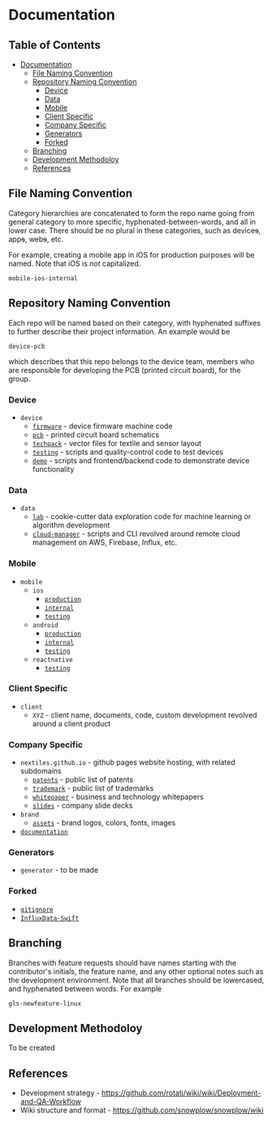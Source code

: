 # Documentation

## Table of Contents

- [Documentation](#documentation)
  * [File Naming Convention](#naming-convention)
  * [Repository Naming Convention ](#categories)
    + [Device](#device)
    + [Data](#data)
    + [Mobile](#mobile)
    + [Client Specific](#client-specific)
    + [Company Specific](#company-specific)
    + [Generators](#generators)
    + [Forked](#forked)
  * [Branching](#branching)
  * [Development Methodoloy](#development-methodoloy)
  * [References](#references)

## File Naming Convention

Category hierarchies are concatenated to form the repo name going from general category to more specific, hyphenated-between-words, and all in lower case. There should be no plural in these categories, such as device~~s~~, app~~s~~, web~~s~~, etc.

For example, creating a mobile app in iOS for production purposes will be named. Note that iOS is _not_ capitalized.

```
mobile-ios-internal
```

## Repository Naming Convention

Each repo will be named based on their category, with hyphenated suffixes to further describe their project information. An example would be

```
device-pcb
```

which describes that this repo belongs to the device team, members who are responsible for developing the PCB (printed circuit board), for the group.

### Device
- `device`
  - [`firmware`](https://github.com/Nextiles/device-firmware) - device firmware machine code
  - [`pcb`](https://github.com/Nextiles/device-pcb) - printed circuit board schematics
  - [`techpack`](https://github.com/Nextiles/device-techpack) - vector files for textile and sensor layout
  - [`testing`](https://github.com/Nextiles/device-testing) - scripts and quality-control code to test devices
  - [`demo`](https://github.com/Nextiles/device-demo) - scripts and frontend/backend code to demonstrate device functionality

### Data
- `data`
  - [`lab`](https://github.com/Nextiles/data-lab) - cookie-cutter data exploration code for machine learning or algorithm development
  - [`cloud-manager`](https://github.com/Nextiles/data-cloud-manager) - scripts and CLI revolved around remote cloud management on AWS, Firebase, Influx, etc.

### Mobile
- `mobile`
  - `ios`
    - [`production`](https://github.com/Nextiles/mobile-ios-production)
    - [`internal`](https://github.com/Nextiles/mobile-ios-internal)
    - [`testing`](https://github.com/Nextiles/mobile-ios-testing)
  - `android`
    - [`production`](https://github.com/Nextiles/mobile-android-production)
    - [`internal`](https://github.com/Nextiles/mobile-ios-internal)
    - [`testing`](https://github.com/Nextiles/mobile-android-testing)
  - `reactnative`
    - [`testing`](https://github.com/Nextiles/mobile-reactnative-testing)

### Client Specific
- `client`
  - `XYZ` - client name, documents, code, custom development revolved around a client product

### Company Specific
- `nextiles.github.io` - github pages website hosting, with related subdomains
  - [`patents`](https://github.com/Nextiles/patents) - public list of patents
  - [`trademark`](https://github.com/Nextiles/trademark) - public list of trademarks
  - [`whitepaper`](https://github.com/Nextiles/whitepaper) - business and technology whitepapers
  - [`slides`](https://github.com/Nextiles/slides) - company slide decks
- `brand`
  - [`assets`](https://github.com/Nextiles/brand-assets) - brand logos, colors, fonts, images
- [`documentation`](https://github.com/Nextiles/documentation)

### Generators
- `generator` - to be made

### Forked
- [`gitignore`](https://github.com/Nextiles/gitignore)
- [`InfluxData-Swift`](https://github.com/Nextiles/InfluxData-Swift)

## Branching

Branches with feature requests should have names starting with the contributor's initials, the feature name, and any other optional notes such as the development environment. Note that all branches should be lowercased, and hyphenated between words. For example

```
gls-newfeature-linux
```

## Development Methodoloy

To be created

## References
- Development strategy - https://github.com/rotati/wiki/wiki/Deployment-and-QA-Workflow
- Wiki structure and format - https://github.com/snowplow/snowplow/wiki
